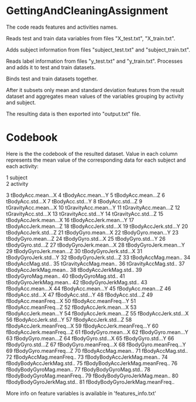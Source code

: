 GettingAndCleaningAssignment
============================

The code reads features and activities names.

Reads test and train data variables from files "X_test.txt", "X_train.txt".

Adds subject information from files "subject_test.txt" and "subject_train.txt".

Reads label information from files "y_test.txt" and "y_train.txt". Processes and adds it to test and train datasets.

Binds test and train datasets together.


After it subsets only mean and standard deviation features from the result dataset 
and aggregates mean values of the variables grouping by activity and subject.

The resulting data is then exported into "output.txt" file.

Codebook
========

Here is the the codebook of the resulted dataset. Value in each column represents the mean value of the corresponding data for each subject and each activity:

1                          subject  
2                         activity

3                tBodyAcc.mean...X
4                tBodyAcc.mean...Y
5                tBodyAcc.mean...Z
6                 tBodyAcc.std...X
7                 tBodyAcc.std...Y
8                 tBodyAcc.std...Z
9             tGravityAcc.mean...X
10            tGravityAcc.mean...Y
11            tGravityAcc.mean...Z
12             tGravityAcc.std...X
13             tGravityAcc.std...Y
14             tGravityAcc.std...Z
15           tBodyAccJerk.mean...X
16           tBodyAccJerk.mean...Y
17           tBodyAccJerk.mean...Z
18            tBodyAccJerk.std...X
19            tBodyAccJerk.std...Y
20            tBodyAccJerk.std...Z
21              tBodyGyro.mean...X
22              tBodyGyro.mean...Y
23              tBodyGyro.mean...Z
24               tBodyGyro.std...X
25               tBodyGyro.std...Y
26               tBodyGyro.std...Z
27          tBodyGyroJerk.mean...X
28          tBodyGyroJerk.mean...Y
29          tBodyGyroJerk.mean...Z
30           tBodyGyroJerk.std...X
31           tBodyGyroJerk.std...Y
32           tBodyGyroJerk.std...Z
33              tBodyAccMag.mean..
34               tBodyAccMag.std..
35           tGravityAccMag.mean..
36            tGravityAccMag.std..
37          tBodyAccJerkMag.mean..
38           tBodyAccJerkMag.std..
39             tBodyGyroMag.mean..
40              tBodyGyroMag.std..
41         tBodyGyroJerkMag.mean..
42          tBodyGyroJerkMag.std..
43               fBodyAcc.mean...X
44               fBodyAcc.mean...Y
45               fBodyAcc.mean...Z
46                fBodyAcc.std...X
47                fBodyAcc.std...Y
48                fBodyAcc.std...Z
49           fBodyAcc.meanFreq...X
50           fBodyAcc.meanFreq...Y
51           fBodyAcc.meanFreq...Z
52           fBodyAccJerk.mean...X
53           fBodyAccJerk.mean...Y
54           fBodyAccJerk.mean...Z
55            fBodyAccJerk.std...X
56            fBodyAccJerk.std...Y
57            fBodyAccJerk.std...Z
58       fBodyAccJerk.meanFreq...X
59       fBodyAccJerk.meanFreq...Y
60       fBodyAccJerk.meanFreq...Z
61              fBodyGyro.mean...X
62              fBodyGyro.mean...Y
63              fBodyGyro.mean...Z
64               fBodyGyro.std...X
65               fBodyGyro.std...Y
66               fBodyGyro.std...Z
67          fBodyGyro.meanFreq...X
68          fBodyGyro.meanFreq...Y
69          fBodyGyro.meanFreq...Z
70              fBodyAccMag.mean..
71               fBodyAccMag.std..
72          fBodyAccMag.meanFreq..
73      fBodyBodyAccJerkMag.mean..
74       fBodyBodyAccJerkMag.std..
75  fBodyBodyAccJerkMag.meanFreq..
76         fBodyBodyGyroMag.mean..
77          fBodyBodyGyroMag.std..
78     fBodyBodyGyroMag.meanFreq..
79     fBodyBodyGyroJerkMag.mean..
80      fBodyBodyGyroJerkMag.std..
81 fBodyBodyGyroJerkMag.meanFreq..

More info on feature variables is available in 'features_info.txt'
